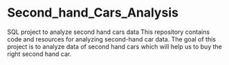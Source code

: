 # Second_hand_Cars_Analysis

SQL project to analyze second hand cars data 
This repository contains code and resources for analyzing second-hand car data. The goal of this project is to analyze data of second hand cars which will help us to buy the right second hand car.
